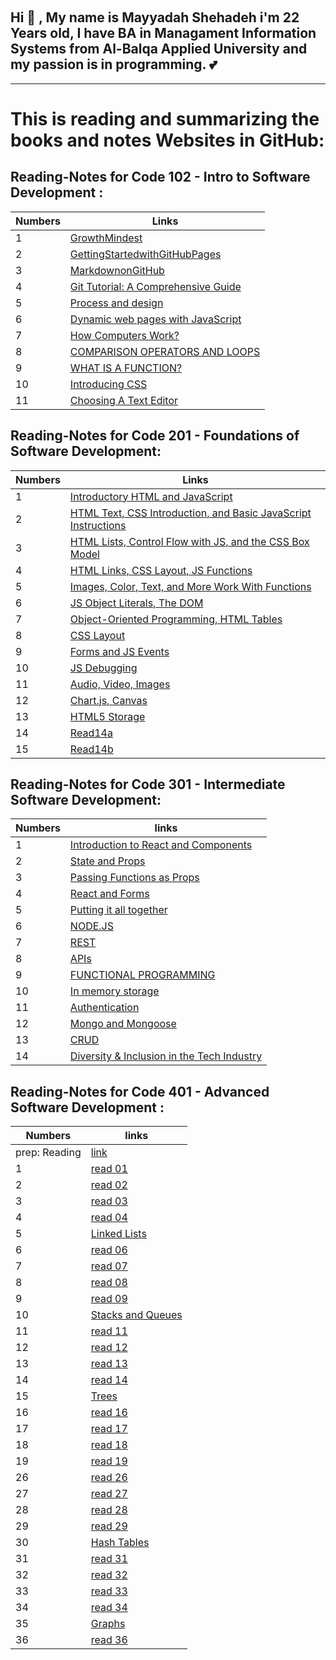 

&nbsp;
## Hi :wave: , My name is Mayyadah Shehadeh i'm 22 Years old, I have BA in Managament Information Systems from Al-Balqa Applied University and my passion is in programming. :two_hearts:

--------------------------------------

# This is reading and summarizing the books and notes Websites in GitHub:




## Reading-Notes for Code 102 - Intro to Software Development :

| Numbers | Links|
|------|------|
| 1| [GrowthMindest](https://mayyadahshehadeh.github.io/reading-notes/read102/GrowthMindest) |
| 2 | [GettingStartedwithGitHubPages](https://mayyadahshehadeh.github.io/reading-notes/read102/GettingStartedwithGitHubPages)|
| 3 | [MarkdownonGitHub](https://mayyadahshehadeh.github.io/reading-notes/read102/MarkdownonGitHub) |
| 4 | [Git Tutorial: A Comprehensive Guide](https://mayyadahshehadeh.github.io/reading-notes/read102/read2) |
| 5 | [Process and design ](https://mayyadahshehadeh.github.io/reading-notes/read102/read3) |
|6 | [Dynamic web pages with JavaScript](https://mayyadahshehadeh.github.io/reading-notes/read102/Read04a)|
|7| [How Computers Work?](https://mayyadahshehadeh.github.io/reading-notes/read102/read04b)|
|8 | [COMPARISON OPERATORS AND LOOPS](https://mayyadahshehadeh.github.io/reading-notes/read102/read05)|
|9 | [WHAT IS A FUNCTION?](https://mayyadahshehadeh.github.io/reading-notes/read102/read06)|
|10 | [Introducing CSS](https://mayyadahshehadeh.github.io/reading-notes/read102/read07)|
|11| [Choosing A Text Editor](https://mayyadahshehadeh.github.io/reading-notes/read102/read09)|


## Reading-Notes for Code 201 - Foundations of Software Development:

| Numbers | Links|
|------|------|
|  1| [ Introductory HTML and JavaScript](https://mayyadahshehadeh.github.io/reading-notes/read201/class01) |
|  2 | [HTML Text, CSS Introduction, and Basic JavaScript Instructions](https://mayyadahshehadeh.github.io/reading-notes/read201/class02)|
|  3 | [HTML Lists, Control Flow with JS, and the CSS Box Model](https://mayyadahshehadeh.github.io/reading-notes/read201/class03) |
|  4 | [HTML Links, CSS Layout, JS Functions](https://mayyadahshehadeh.github.io/reading-notes/read201/class04) |
|  5 | [Images, Color, Text, and More Work With Functions](https://mayyadahshehadeh.github.io/reading-notes/read201/class05) |
| 6 | [JS Object Literals, The DOM](https://mayyadahshehadeh.github.io/reading-notes/read201/class06)|
| 7| [Object-Oriented Programming, HTML Tables](https://mayyadahshehadeh.github.io/reading-notes/read201/class07)|
| 8 | [CSS Layout](https://mayyadahshehadeh.github.io/reading-notes/read201/class08)|
|9 | [Forms and JS Events](https://mayyadahshehadeh.github.io/reading-notes/read201/class09)|
|10 | [JS Debugging](https://mayyadahshehadeh.github.io/reading-notes/read201/class10)|
|11| [Audio, Video, Images](https://mayyadahshehadeh.github.io/reading-notes/read201/class11)|
|12 | [Chart.js, Canvas](https://mayyadahshehadeh.github.io/reading-notes/read201/class12)|
|13 | [HTML5 Storage](https://mayyadahshehadeh.github.io/reading-notes/read201/class13)|
|14 | [Read14a](https://mayyadahshehadeh.github.io/reading-notes/read201/read14a)|
|15 | [Read14b](https://mayyadahshehadeh.github.io/reading-notes/read201/read14b)|

## Reading-Notes for Code 301 - Intermediate Software Development:

| Numbers | links|
|------|------|
|  1| [Introduction to React and Components](https://mayyadahshehadeh.github.io/reading-notes/read301/read11) |
|  2 | [State and Props](https://mayyadahshehadeh.github.io/reading-notes/read301/read22)|
|  3 | [Passing Functions as Props](https://mayyadahshehadeh.github.io/reading-notes/read301/read33) |
|  4 | [React and Forms](https://mayyadahshehadeh.github.io/reading-notes/read301/read44) |
|  5 | [Putting it all together](https://mayyadahshehadeh.github.io/reading-notes/read301/read55) |
| 6 | [NODE.JS](https://mayyadahshehadeh.github.io/reading-notes/read301/read66)|
| 7| [REST](https://mayyadahshehadeh.github.io/reading-notes/read301/read77)|
| 8 | [APIs](https://mayyadahshehadeh.github.io/reading-notes/read301/read88)|
| 9 | [FUNCTIONAL PROGRAMMING](https://mayyadahshehadeh.github.io/reading-notes/read301/read99)|
| 10 | [In memory storage](https://mayyadahshehadeh.github.io/reading-notes/read301/read10)|
| 11| [	Authentication](https://mayyadahshehadeh.github.io/reading-notes/read301/read111)|
| 12 | [Mongo and Mongoose](https://mayyadahshehadeh.github.io/reading-notes/read301/read12)|
| 13 | [CRUD](https://mayyadahshehadeh.github.io/reading-notes/read301/read13)|
| 14 | [Diversity & Inclusion in the Tech Industry](https://mayyadahshehadeh.github.io/reading-notes/read301/read14)|



## Reading-Notes for Code 401 - Advanced Software Development :

| Numbers | links|
|------|------|
| prep: Reading| [link](https://mayyadahshehadeh.github.io/reading-notes/read401/PrepReading) |
|  1| [read 01](https://mayyadahshehadeh.github.io/reading-notes/read401/read01) |
|  2 | [read 02](https://mayyadahshehadeh.github.io/reading-notes/read401/read02)|
|  3 | [read 03](https://mayyadahshehadeh.github.io/reading-notes/read401/read03) |
|  4 | [read 04](https://mayyadahshehadeh.github.io/reading-notes/read401/read04) |
|  5 | [Linked Lists](https://mayyadahshehadeh.github.io/reading-notes/read401/read05) |
| 6 | [read 06](https://mayyadahshehadeh.github.io/reading-notes/read401/read06)|
| 7| [read 07](https://mayyadahshehadeh.github.io/reading-notes/read401/read07)|
| 8 | [read 08](https://mayyadahshehadeh.github.io/reading-notes/read401/read08)|
| 9 | [read 09](https://mayyadahshehadeh.github.io/reading-notes/read401/read09)|
| 10 | [Stacks and Queues](https://mayyadahshehadeh.github.io/reading-notes/read401/read10)|
| 11| [read 11](https://mayyadahshehadeh.github.io/reading-notes/read401/read11)|
| 12 | [read 12](https://mayyadahshehadeh.github.io/reading-notes/read401/read12)|
| 13 | [read 13](https://mayyadahshehadeh.github.io/reading-notes/read401/read13)|
| 14 | [read 14](https://mayyadahshehadeh.github.io/reading-notes/read401/read14)|
| 15 | [Trees](https://mayyadahshehadeh.github.io/reading-notes/read401/read15)|
| 16 | [read 16 ](https://mayyadahshehadeh.github.io/reading-notes/read401/read16)|
| 17 | [read 17 ](https://mayyadahshehadeh.github.io/reading-notes/read401/read17)|
| 18 | [read 18 ](https://mayyadahshehadeh.github.io/reading-notes/read401/read18)|
| 19 | [read 19 ](https://mayyadahshehadeh.github.io/reading-notes/read401/read19)|
| 26 | [read 26 ](https://mayyadahshehadeh.github.io/reading-notes/read401/read26)|
| 27 | [read 27 ](https://mayyadahshehadeh.github.io/reading-notes/read401/read27)|
| 28 | [read 28 ](https://mayyadahshehadeh.github.io/reading-notes/read401/read28)|
| 29 | [read 29 ](https://mayyadahshehadeh.github.io/reading-notes/read401/read29)|
| 30 | [Hash Tables](https://mayyadahshehadeh.github.io/reading-notes/read401/read30)|
| 31 | [read 31](https://mayyadahshehadeh.github.io/reading-notes/read401/read31)|
| 32 | [read 32](https://mayyadahshehadeh.github.io/reading-notes/read401/read32)|
| 33 | [read 33](https://mayyadahshehadeh.github.io/reading-notes/read401/read33)|
| 34 | [read 34](https://mayyadahshehadeh.github.io/reading-notes/read401/read34)|
| 35 | [Graphs](https://mayyadahshehadeh.github.io/reading-notes/read401/read35)|
| 36 | [read 36](https://mayyadahshehadeh.github.io/reading-notes/read401/read36)|

